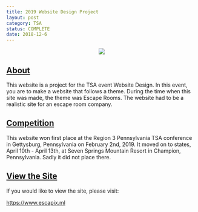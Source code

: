 ```yaml
---
title: 2019 Website Design Project
layout: post
category: TSA
status: COMPLETE
date: 2018-12-6
---
```


<center><img src="https://www.bradykondek.ga/pics/tsa-logo.png"></center>

## <u>About</u>

This website is a project for the TSA event Website Design. In this event, you are to make a website that follows a theme.  During the time when this site was made, the theme was Escape Rooms.  The website had to be a realistic site for an escape room company.


## <u>Competition</u>

This website won first place at the Region 3 Pennsylvania TSA conference in Gettysburg, Pennsylvania on February 2nd, 2019.  It moved on to states, April 10th - April 13th, at Seven Springs Mountain Resort in Champion, Pennsylvania.  Sadly it did not place there.


## <u>View the Site</u>

If you would like to view the site, please visit:

<a target="_blank" href="https://www.escapix.ml">https://www.escapix.ml</a>
